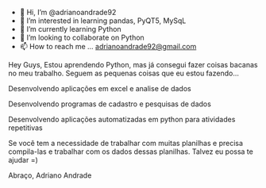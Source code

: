 - 👋 Hi, I’m @adrianoandrade92
- 👀 I’m interested in learning pandas, PyQT5, MySqL
- 🌱 I’m currently learning Python
- 💞️ I’m looking to collaborate on Python
- 📫 How to reach me ... adrianoandrade92@gmail.com

Hey Guys,
Estou aprendendo Python, mas já consegui fazer coisas bacanas no meu trabalho.
Seguem as pequenas coisas que eu estou fazendo...

  Desenvolvendo aplicações em excel e analise de dados
  
  Desenvolvendo programas de cadastro e pesquisas de dados
  
  Desenvolvendo aplicações automatizadas em python para atividades repetitivas
  
  Se você tem a necessidade de trabalhar com muitas planilhas e precisa compila-las e trabalhar com os dados dessas planilhas.
  Talvez eu possa te ajudar =)
  
  Abraço,
  Adriano Andrade

<!---
adrianoandrade92/adrianoandrade92 is a ✨ special ✨ repository because its `README.md` (this file) appears on your GitHub profile.
You can click the Preview link to take a look at your changes.
--->
